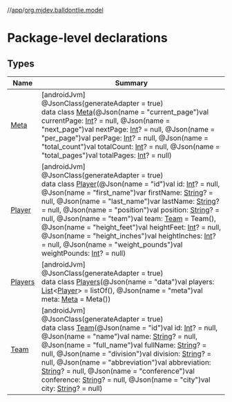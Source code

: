 //[app](../../index.md)/[org.mjdev.balldontlie.model](index.md)

# Package-level declarations

## Types

| Name | Summary |
|---|---|
| [Meta](-meta/index.md) | [androidJvm]<br>@JsonClass(generateAdapter = true)<br>data class [Meta](-meta/index.md)(@Json(name = &quot;current_page&quot;)val currentPage: [Int](https://kotlinlang.org/api/latest/jvm/stdlib/kotlin/-int/index.html)? = null, @Json(name = &quot;next_page&quot;)val nextPage: [Int](https://kotlinlang.org/api/latest/jvm/stdlib/kotlin/-int/index.html)? = null, @Json(name = &quot;per_page&quot;)val perPage: [Int](https://kotlinlang.org/api/latest/jvm/stdlib/kotlin/-int/index.html)? = null, @Json(name = &quot;total_count&quot;)val totalCount: [Int](https://kotlinlang.org/api/latest/jvm/stdlib/kotlin/-int/index.html)? = null, @Json(name = &quot;total_pages&quot;)val totalPages: [Int](https://kotlinlang.org/api/latest/jvm/stdlib/kotlin/-int/index.html)? = null) |
| [Player](-player/index.md) | [androidJvm]<br>@JsonClass(generateAdapter = true)<br>data class [Player](-player/index.md)(@Json(name = &quot;id&quot;)val id: [Int](https://kotlinlang.org/api/latest/jvm/stdlib/kotlin/-int/index.html)? = null, @Json(name = &quot;first_name&quot;)var firstName: [String](https://kotlinlang.org/api/latest/jvm/stdlib/kotlin/-string/index.html)? = null, @Json(name = &quot;last_name&quot;)var lastName: [String](https://kotlinlang.org/api/latest/jvm/stdlib/kotlin/-string/index.html)? = null, @Json(name = &quot;position&quot;)val position: [String](https://kotlinlang.org/api/latest/jvm/stdlib/kotlin/-string/index.html)? = null, @Json(name = &quot;team&quot;)val team: [Team](-team/index.md) = Team(), @Json(name = &quot;height_feet&quot;)val heightFeet: [Int](https://kotlinlang.org/api/latest/jvm/stdlib/kotlin/-int/index.html)? = null, @Json(name = &quot;height_inches&quot;)val heightInches: [Int](https://kotlinlang.org/api/latest/jvm/stdlib/kotlin/-int/index.html)? = null, @Json(name = &quot;weight_pounds&quot;)val weightPounds: [Int](https://kotlinlang.org/api/latest/jvm/stdlib/kotlin/-int/index.html)? = null) |
| [Players](-players/index.md) | [androidJvm]<br>@JsonClass(generateAdapter = true)<br>data class [Players](-players/index.md)(@Json(name = &quot;data&quot;)val players: [List](https://kotlinlang.org/api/latest/jvm/stdlib/kotlin.collections/-list/index.html)&lt;[Player](-player/index.md)&gt; = listOf(), @Json(name = &quot;meta&quot;)val meta: [Meta](-meta/index.md) = Meta()) |
| [Team](-team/index.md) | [androidJvm]<br>@JsonClass(generateAdapter = true)<br>data class [Team](-team/index.md)(@Json(name = &quot;id&quot;)val id: [Int](https://kotlinlang.org/api/latest/jvm/stdlib/kotlin/-int/index.html)? = null, @Json(name = &quot;name&quot;)val name: [String](https://kotlinlang.org/api/latest/jvm/stdlib/kotlin/-string/index.html)? = null, @Json(name = &quot;full_name&quot;)val fullName: [String](https://kotlinlang.org/api/latest/jvm/stdlib/kotlin/-string/index.html)? = null, @Json(name = &quot;division&quot;)val division: [String](https://kotlinlang.org/api/latest/jvm/stdlib/kotlin/-string/index.html)? = null, @Json(name = &quot;abbreviation&quot;)val abbreviation: [String](https://kotlinlang.org/api/latest/jvm/stdlib/kotlin/-string/index.html)? = null, @Json(name = &quot;conference&quot;)val conference: [String](https://kotlinlang.org/api/latest/jvm/stdlib/kotlin/-string/index.html)? = null, @Json(name = &quot;city&quot;)val city: [String](https://kotlinlang.org/api/latest/jvm/stdlib/kotlin/-string/index.html)? = null) |
